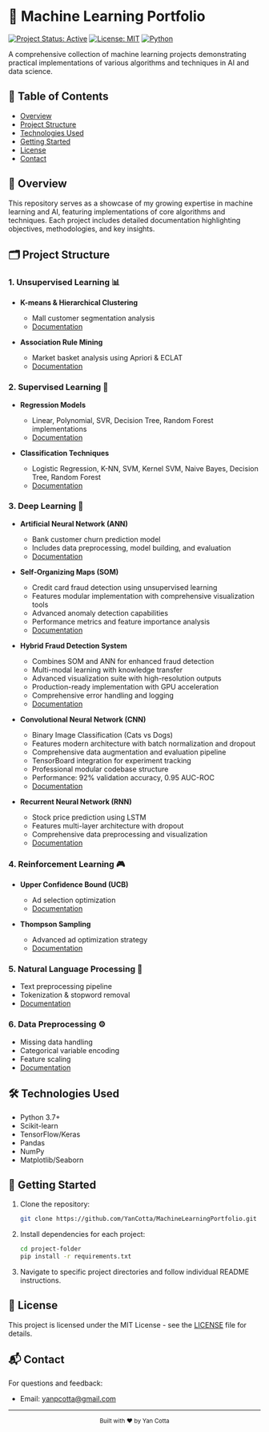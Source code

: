 # 🤖 Machine Learning Portfolio

[![Project Status: Active](https://img.shields.io/badge/Project%20Status-Active-green.svg)](https://github.com/yanpcotta/MachineLearningPortfolio)
[![License: MIT](https://img.shields.io/badge/License-MIT-yellow.svg)](https://opensource.org/licenses/MIT)
[![Python](https://img.shields.io/badge/Python-3.7%2B-blue)](https://www.python.org/)

A comprehensive collection of machine learning projects demonstrating practical implementations of various algorithms and techniques in AI and data science.

## 📑 Table of Contents
- [Overview](#overview)
- [Project Structure](#project-structure)
- [Technologies Used](#technologies-used)
- [Getting Started](#getting-started)
- [License](#license)
- [Contact](#contact)

## 🎯 Overview
This repository serves as a showcase of my growing expertise in machine learning and AI, featuring implementations of core algorithms and techniques. Each project includes detailed documentation highlighting objectives, methodologies, and key insights.

## 🗂 Project Structure

### 1. Unsupervised Learning 📊
- **K-means & Hierarchical Clustering**
  - Mall customer segmentation analysis
  - [Documentation](/unsupervised/kmeans_and_hierarchical_clusterings/README.md)

- **Association Rule Mining**
  - Market basket analysis using Apriori & ECLAT
  - [Documentation](/unsupervised/association_rule_apriori_eclat/README.md)

### 2. Supervised Learning 🎯
- **Regression Models**
  - Linear, Polynomial, SVR, Decision Tree, Random Forest implementations
  - [Documentation](/supervised/Regression/README.md)

- **Classification Techniques**
  - Logistic Regression, K-NN, SVM, Kernel SVM, Naive Bayes, Decision Tree, Random Forest
  - [Documentation](/supervised/Classification/README.md)

### 3. Deep Learning 🧠
- **Artificial Neural Network (ANN)**
  - Bank customer churn prediction model
  - Includes data preprocessing, model building, and evaluation
  - [Documentation](/deep_learning/ann/README.md)

- **Self-Organizing Maps (SOM)**
  - Credit card fraud detection using unsupervised learning
  - Features modular implementation with comprehensive visualization tools
  - Advanced anomaly detection capabilities
  - Performance metrics and feature importance analysis
  - [Documentation](/deep_learning/unsupervised/som/README.md)

- **Hybrid Fraud Detection System**
  - Combines SOM and ANN for enhanced fraud detection
  - Multi-modal learning with knowledge transfer
  - Advanced visualization suite with high-resolution outputs
  - Production-ready implementation with GPU acceleration
  - Comprehensive error handling and logging
  - [Documentation](/deep_learning/hybrid/fraud_detection/README.md)

- **Convolutional Neural Network (CNN)**
  - Binary Image Classification (Cats vs Dogs)
  - Features modern architecture with batch normalization and dropout
  - Comprehensive data augmentation and evaluation pipeline
  - TensorBoard integration for experiment tracking
  - Professional modular codebase structure
  - Performance: 92% validation accuracy, 0.95 AUC-ROC
  - [Documentation](/deep_learning/supervised/cnn/README.md)

- **Recurrent Neural Network (RNN)**
  - Stock price prediction using LSTM
  - Features multi-layer architecture with dropout
  - Comprehensive data preprocessing and visualization
  - [Documentation](/deep_learning/supervised/rnn/README.md)

### 4. Reinforcement Learning 🎮
- **Upper Confidence Bound (UCB)**
  - Ad selection optimization
  - [Documentation](/reinforcement/upper_confidence_bound(ucb)/README.md)

- **Thompson Sampling**
  - Advanced ad optimization strategy
  - [Documentation](/reinforcement/thompson_sampling/README.md)

### 5. Natural Language Processing 📝
- Text preprocessing pipeline
- Tokenization & stopword removal
- [Documentation](/nlp/README.md)

### 6. Data Preprocessing ⚙️
- Missing data handling
- Categorical variable encoding
- Feature scaling
- [Documentation](/data_preprocessing/README.md)

## 🛠 Technologies Used
- Python 3.7+
- Scikit-learn
- TensorFlow/Keras
- Pandas
- NumPy
- Matplotlib/Seaborn

## 🚀 Getting Started
1. Clone the repository:
   ```bash
   git clone https://github.com/YanCotta/MachineLearningPortfolio.git
   ```
2. Install dependencies for each project:
   ```bash
   cd project-folder
   pip install -r requirements.txt
   ```
3. Navigate to specific project directories and follow individual README instructions.

## 📄 License
This project is licensed under the MIT License - see the [LICENSE](LICENSE) file for details.

## 📬 Contact
For questions and feedback:
- Email: yanpcotta@gmail.com

---
<div align="center">
  <sub>Built with ❤️ by Yan Cotta</sub>
</div>
